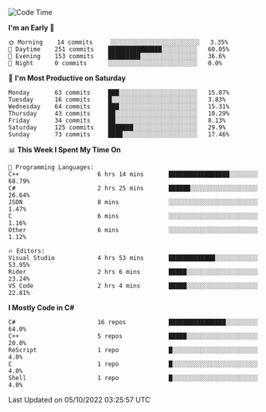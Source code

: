 <!--START_SECTION:waka-->
![Code Time](http://img.shields.io/badge/Code%20Time-841%20hrs%2058%20mins-blue)

**I'm an Early 🐤** 

```text
🌞 Morning    14 commits     ░░░░░░░░░░░░░░░░░░░░░░░░░   3.35% 
🌆 Daytime    251 commits    ███████████████░░░░░░░░░░   60.05% 
🌃 Evening    153 commits    █████████░░░░░░░░░░░░░░░░   36.6% 
🌙 Night      0 commits      ░░░░░░░░░░░░░░░░░░░░░░░░░   0.0%

```
📅 **I'm Most Productive on Saturday** 

```text
Monday       63 commits     ███░░░░░░░░░░░░░░░░░░░░░░   15.07% 
Tuesday      16 commits     █░░░░░░░░░░░░░░░░░░░░░░░░   3.83% 
Wednesday    64 commits     ███░░░░░░░░░░░░░░░░░░░░░░   15.31% 
Thursday     43 commits     ██░░░░░░░░░░░░░░░░░░░░░░░   10.29% 
Friday       34 commits     ██░░░░░░░░░░░░░░░░░░░░░░░   8.13% 
Saturday     125 commits    ███████░░░░░░░░░░░░░░░░░░   29.9% 
Sunday       73 commits     ████░░░░░░░░░░░░░░░░░░░░░   17.46%

```


📊 **This Week I Spent My Time On** 

```text
💬 Programming Languages: 
C++                      6 hrs 14 mins       █████████████████░░░░░░░░   68.79% 
C#                       2 hrs 25 mins       ██████░░░░░░░░░░░░░░░░░░░   26.64% 
JSON                     8 mins              ░░░░░░░░░░░░░░░░░░░░░░░░░   1.47% 
C                        6 mins              ░░░░░░░░░░░░░░░░░░░░░░░░░   1.16% 
Other                    6 mins              ░░░░░░░░░░░░░░░░░░░░░░░░░   1.12%

🔥 Editors: 
Visual Studio            4 hrs 53 mins       █████████████░░░░░░░░░░░░   53.95% 
Rider                    2 hrs 6 mins        █████░░░░░░░░░░░░░░░░░░░░   23.24% 
VS Code                  2 hrs 4 mins        █████░░░░░░░░░░░░░░░░░░░░   22.81%

```

**I Mostly Code in C#** 

```text
C#                       16 repos            ████████████████░░░░░░░░░   64.0% 
C++                      5 repos             █████░░░░░░░░░░░░░░░░░░░░   20.0% 
ReScript                 1 repo              █░░░░░░░░░░░░░░░░░░░░░░░░   4.0% 
C                        1 repo              █░░░░░░░░░░░░░░░░░░░░░░░░   4.0% 
Shell                    1 repo              █░░░░░░░░░░░░░░░░░░░░░░░░   4.0%

```



 Last Updated on 05/10/2022 03:25:57 UTC
<!--END_SECTION:waka-->
